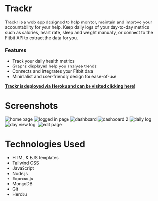 # Trackr

Trackr is a web app designed to help monitor, maintain and improve your accountability for your help. Keep daily logs of your day-to-day metrics such as calories, heart rate, sleep and weight manually, or connect to the Fitbit API to extract the data for you.

### Features
* Track your daily health metrics
* Graphs displayed help you analyse trends
* Connects and integrates your Fitbit data
* Minimalist and user-friendly design for ease-of-use

**[Trackr is deployed via Heroku and can be visited clicking here!](https://trackr-the0choi-1fa6c3dcf348.herokuapp.com/)**


# Screenshots
![home page](https://i.imgur.com/vWlu7tk.png)
![logged in page](https://i.imgur.com/xxY41r2.png)
![dashboard](https://i.imgur.com/yzc4PZJ.png)
![dashboard 2](https://i.imgur.com/kAY9B3n.png)
![daily log](https://i.imgur.com/X1H76S8.png)
![day view log](https://i.imgur.com/s85T2T0.png) 
![edit page](https://i.imgur.com/42Qnbtz.png) 

# Technologies Used
* HTML & EJS templates
* Tailwind CSS
* JavaScript
* Node.js
* Express.js
* MongoDB
* Git
* Heroku
